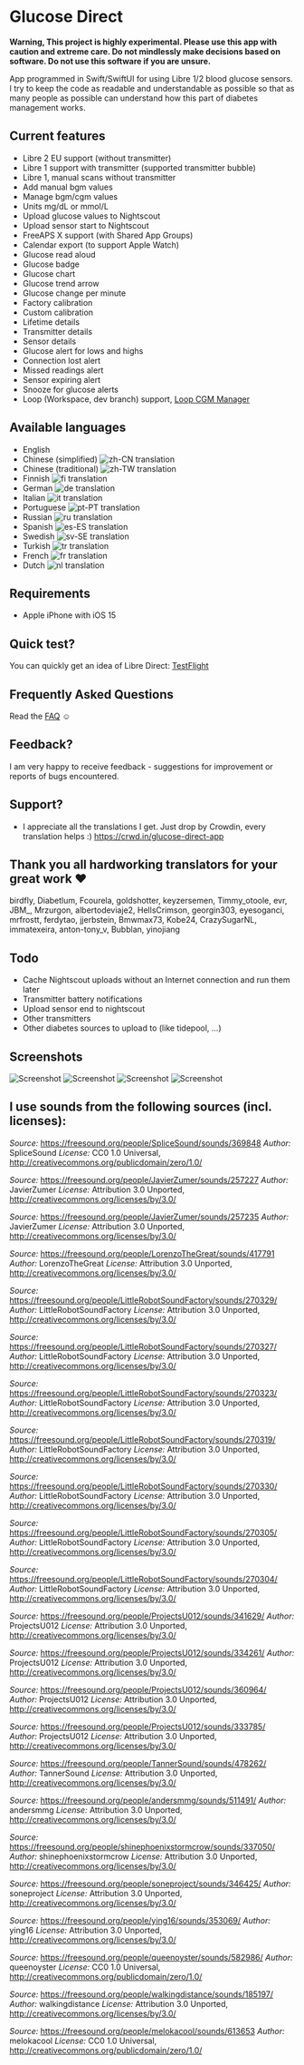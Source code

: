 # Glucose Direct

**Warning, This project is highly experimental. Please use this app with caution and extreme care.
Do not mindlessly make decisions based on software.
Do not use this software if you are unsure.**

App programmed in Swift/SwiftUI for using Libre 1/2 blood glucose sensors. I try to keep the code as readable and understandable as possible so that as many people as possible can understand how this part of diabetes management works.

## Current features
- Libre 2 EU support (without transmitter)
- Libre 1 support with transmitter (supported transmitter bubble)
- Libre 1, manual scans without transmitter
- Add manual bgm values
- Manage bgm/cgm values
- Units mg/dL or mmol/L
- Upload glucose values to Nightscout
- Upload sensor start to Nightscout
- FreeAPS X support (with Shared App Groups)
- Calendar export (to support Apple Watch)
- Glucose read aloud
- Glucose badge
- Glucose chart
- Glucose trend arrow
- Glucose change per minute
- Factory calibration
- Custom calibration
- Lifetime details
- Transmitter details
- Sensor details
- Glucose alert for lows and highs
- Connection lost alert
- Missed readings alert
- Sensor expiring alert
- Snooze for glucose alerts
- Loop (Workspace, dev branch) support, [Loop CGM Manager](https://github.com/creepymonster/GlucoseDirectClient)

## Available languages
- English
- Chinese (simplified) ![zh-CN translation](https://img.shields.io/badge/dynamic/json?color=blue&label=zh-CN&style=flat-square&query=%24.progress.10.data.translationProgress&url=https%3A%2F%2Fbadges.awesome-crowdin.com%2Fstats-14414316-488303-update.json)
- Chinese (traditional) ![zh-TW translation](https://img.shields.io/badge/dynamic/json?color=blue&label=zh-TW&style=flat-square&query=%24.progress.11.data.translationProgress&url=https%3A%2F%2Fbadges.awesome-crowdin.com%2Fstats-14414316-488303-update.json)
- Finnish ![fi translation](https://img.shields.io/badge/dynamic/json?color=blue&label=fi&style=flat-square&query=%24.progress.2.data.translationProgress&url=https%3A%2F%2Fbadges.awesome-crowdin.com%2Fstats-14414316-488303-update.json)
- German ![de translation](https://img.shields.io/badge/dynamic/json?color=blue&label=de&style=flat-square&query=%24.progress.0.data.translationProgress&url=https%3A%2F%2Fbadges.awesome-crowdin.com%2Fstats-14414316-488303-update.json)
- Italian ![it translation](https://img.shields.io/badge/dynamic/json?color=blue&label=it&style=flat-square&query=%24.progress.4.data.translationProgress&url=https%3A%2F%2Fbadges.awesome-crowdin.com%2Fstats-14414316-488303-update.json)
- Portuguese ![pt-PT translation](https://img.shields.io/badge/dynamic/json?color=blue&label=pt-PT&style=flat-square&query=%24.progress.6.data.translationProgress&url=https%3A%2F%2Fbadges.awesome-crowdin.com%2Fstats-14414316-488303-update.json)
- Russian ![ru translation](https://img.shields.io/badge/dynamic/json?color=blue&label=ru&style=flat-square&query=%24.progress.7.data.translationProgress&url=https%3A%2F%2Fbadges.awesome-crowdin.com%2Fstats-14414316-488303-update.json)
- Spanish ![es-ES translation](https://img.shields.io/badge/dynamic/json?color=blue&label=es-ES&style=flat-square&query=%24.progress.1.data.translationProgress&url=https%3A%2F%2Fbadges.awesome-crowdin.com%2Fstats-14414316-488303-update.json)
- Swedish ![sv-SE translation](https://img.shields.io/badge/dynamic/json?color=blue&label=sv-SE&style=flat-square&query=%24.progress.8.data.translationProgress&url=https%3A%2F%2Fbadges.awesome-crowdin.com%2Fstats-14414316-488303-update.json)
- Turkish ![tr translation](https://img.shields.io/badge/dynamic/json?color=blue&label=tr&style=flat-square&query=%24.progress.9.data.translationProgress&url=https%3A%2F%2Fbadges.awesome-crowdin.com%2Fstats-14414316-488303-update.json)
- French ![fr translation](https://img.shields.io/badge/dynamic/json?color=blue&label=fr&style=flat-square&query=%24.progress.3.data.translationProgress&url=https%3A%2F%2Fbadges.awesome-crowdin.com%2Fstats-14414316-488303-update.json)
- Dutch ![nl translation](https://img.shields.io/badge/dynamic/json?color=blue&label=nl&style=flat-square&query=%24.progress.5.data.translationProgress&url=https%3A%2F%2Fbadges.awesome-crowdin.com%2Fstats-14414316-488303-update.json)

## Requirements
- Apple iPhone with iOS 15

## Quick test?
You can quickly get an idea of Libre Direct: [TestFlight](https://testflight.apple.com/join/dWDt5Wme)

## Frequently Asked Questions
Read the [FAQ](FAQ.md) ☺️

## Feedback?
I am very happy to receive feedback - suggestions for improvement or reports of bugs encountered.

## Support?
- I appreciate all the translations I get. Just drop by Crowdin, every translation helps :) https://crwd.in/glucose-direct-app

## Thank you all hardworking translators for your great work ❤️
birdfly, Diabetlum, Fcourela, goldshotter, keyzersemen, Timmy_otoole, evr, JBM_, Mrzurgon, albertodeviaje2, HellsCrimson, georgin303, eyesoganci, mrfrostt, ferdytao, jjerbstein, Bmwmax73, Kobe24, CrazySugarNL, immatexeira, anton-tony_v, Bubblan, yinojiang

## Todo
- Cache Nightscout uploads without an Internet connection and run them later
- Transmitter battery notifications
- Upload sensor end to nightscout
- Other transmitters
- Other diabetes sources to upload to (like tidepool, ...)

## Screenshots
![Screenshot](/Screenshots/overview.png?raw=true)
![Screenshot](/Screenshots/list.png?raw=true)
![Screenshot](/Screenshots/calibrations.png?raw=true)
![Screenshot](/Screenshots/settings.png?raw=true)

## I use sounds from the following sources (incl. licenses):
_Source:_ https://freesound.org/people/SpliceSound/sounds/369848
_Author:_ SpliceSound
_License:_ CC0 1.0 Universal, http://creativecommons.org/publicdomain/zero/1.0/

_Source:_ https://freesound.org/people/JavierZumer/sounds/257227
_Author:_ JavierZumer
_License:_ Attribution 3.0 Unported, http://creativecommons.org/licenses/by/3.0/

_Source:_ https://freesound.org/people/JavierZumer/sounds/257235
_Author:_ JavierZumer
_License:_ Attribution 3.0 Unported, http://creativecommons.org/licenses/by/3.0/

_Source:_ https://freesound.org/people/LorenzoTheGreat/sounds/417791
_Author:_ LorenzoTheGreat
_License:_ Attribution 3.0 Unported, http://creativecommons.org/licenses/by/3.0/

_Source:_ https://freesound.org/people/LittleRobotSoundFactory/sounds/270329/
_Author:_ LittleRobotSoundFactory
_License:_ Attribution 3.0 Unported, http://creativecommons.org/licenses/by/3.0/

_Source:_ https://freesound.org/people/LittleRobotSoundFactory/sounds/270327/
_Author:_ LittleRobotSoundFactory
_License:_ Attribution 3.0 Unported, http://creativecommons.org/licenses/by/3.0/

_Source:_ https://freesound.org/people/LittleRobotSoundFactory/sounds/270323/
_Author:_ LittleRobotSoundFactory
_License:_ Attribution 3.0 Unported, http://creativecommons.org/licenses/by/3.0/

_Source:_ https://freesound.org/people/LittleRobotSoundFactory/sounds/270319/
_Author:_ LittleRobotSoundFactory
_License:_ Attribution 3.0 Unported, http://creativecommons.org/licenses/by/3.0/

_Source:_ https://freesound.org/people/LittleRobotSoundFactory/sounds/270330/
_Author:_ LittleRobotSoundFactory
_License:_ Attribution 3.0 Unported, http://creativecommons.org/licenses/by/3.0/

_Source:_ https://freesound.org/people/LittleRobotSoundFactory/sounds/270305/
_Author:_ LittleRobotSoundFactory
_License:_ Attribution 3.0 Unported, http://creativecommons.org/licenses/by/3.0/

_Source:_ https://freesound.org/people/LittleRobotSoundFactory/sounds/270304/
_Author:_ LittleRobotSoundFactory
_License:_ Attribution 3.0 Unported, http://creativecommons.org/licenses/by/3.0/

_Source:_ https://freesound.org/people/ProjectsU012/sounds/341629/
_Author:_ ProjectsU012
_License:_ Attribution 3.0 Unported, http://creativecommons.org/licenses/by/3.0/

_Source:_ https://freesound.org/people/ProjectsU012/sounds/334261/
_Author:_ ProjectsU012
_License:_ Attribution 3.0 Unported, http://creativecommons.org/licenses/by/3.0/

_Source:_ https://freesound.org/people/ProjectsU012/sounds/360964/
_Author:_ ProjectsU012
_License:_ Attribution 3.0 Unported, http://creativecommons.org/licenses/by/3.0/

_Source:_ https://freesound.org/people/ProjectsU012/sounds/333785/
_Author:_ ProjectsU012
_License:_ Attribution 3.0 Unported, http://creativecommons.org/licenses/by/3.0/

_Source:_ https://freesound.org/people/TannerSound/sounds/478262/
_Author:_ TannerSound
_License:_ Attribution 3.0 Unported, http://creativecommons.org/licenses/by/3.0/

_Source:_ https://freesound.org/people/andersmmg/sounds/511491/
_Author:_ andersmmg
_License:_ Attribution 3.0 Unported, http://creativecommons.org/licenses/by/3.0/

_Source:_ https://freesound.org/people/shinephoenixstormcrow/sounds/337050/
_Author:_ shinephoenixstormcrow
_License:_ Attribution 3.0 Unported, http://creativecommons.org/licenses/by/3.0/

_Source:_ https://freesound.org/people/soneproject/sounds/346425/
_Author:_ soneproject
_License:_ Attribution 3.0 Unported, http://creativecommons.org/licenses/by/3.0/

_Source:_ https://freesound.org/people/ying16/sounds/353069/
_Author:_ ying16
_License:_ Attribution 3.0 Unported, http://creativecommons.org/licenses/by/3.0/

_Source:_ https://freesound.org/people/queenoyster/sounds/582986/
_Author:_ queenoyster
_License:_ CC0 1.0 Universal, http://creativecommons.org/publicdomain/zero/1.0/

_Source:_ https://freesound.org/people/walkingdistance/sounds/185197/
_Author:_ walkingdistance
_License:_ Attribution 3.0 Unported, http://creativecommons.org/licenses/by/3.0/

_Source:_ https://freesound.org/people/melokacool/sounds/613653
_Author:_ melokacool
_License:_ CC0 1.0 Universal, http://creativecommons.org/publicdomain/zero/1.0/
